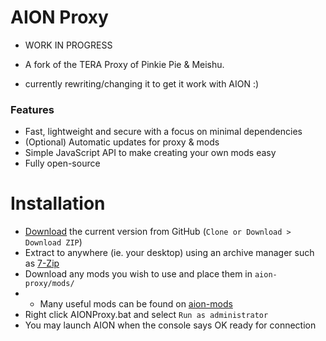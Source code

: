 # AION Proxy
* WORK IN PROGRESS

* A fork of the TERA Proxy of Pinkie Pie & Meishu. 
* currently rewriting/changing it to get it work with AION :)




### Features
* Fast, lightweight and secure with a focus on minimal dependencies
* (Optional) Automatic updates for proxy & mods
* Simple JavaScript API to make creating your own mods easy
* Fully open-source

# Installation
* [Download](https://github.com/PatrickSantoZZ/AION-Proxy/archive/master.zip) the current version from GitHub (`Clone or Download > Download ZIP`)
* Extract to anywhere (ie. your desktop) using an archive manager such as [7-Zip](https://sourceforge.net/projects/sevenzip/files/latest/download)
* Download any mods you wish to use and place them in `aion-proxy/mods/`
* * Many useful mods can be found on [aion-mods](https://github.com/aion-mods) 
* Right click AIONProxy.bat and select `Run as administrator`
* You may launch AION when the console says OK ready for connection
